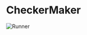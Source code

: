# CheckerMaker
![Runner](https://cdn.discordapp.com/attachments/852481487123120138/863074364731686953/unknown.png)
